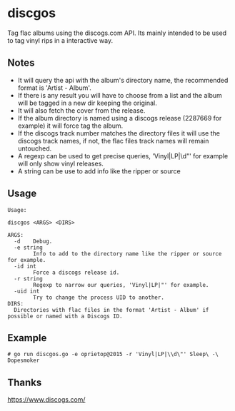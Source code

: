 # discgos
Tag flac albums using the discogs.com API. Its mainly intended to be used to tag vinyl rips in a interactive way.  

## Notes
* It will query the api with the album's directory name, the recommended format is 'Artist - Album'.  
* If there is any result you will have to choose from a list and the album will be tagged in a new dir keeping the original.  
* It will also fetch the cover from the release.  
* If the album directory is named using a discogs release (2287669 for example) it will force tag the album.  
* If the discogs track number matches the directory files it will use the discogs track names, if not, the flac files track names will remain untouched.  
* A regexp can be used to get precise queries, 'Vinyl|LP|\\d\"' for example will only show vinyl releases.  
* A string can be use to add info like the ripper or source  

## Usage
```
Usage:

discgos <ARGS> <DIRS>

ARGS:
  -d    Debug.
  -e string
        Info to add to the directory name like the ripper or source for example.
  -id int
        Force a discogs release id.
  -r string
        Regexp to narrow our queries, 'Vinyl|LP|"' for example.
  -uid int
        Try to change the process UID to another.
DIRS:
  Directories with flac files in the format 'Artist - Album' if possible or named with a Discogs ID.
```

## Example
```
# go run discgos.go -e oprietop@2015 -r 'Vinyl|LP|\\d\"' Sleep\ -\ Dopesmoker
```

## Thanks
https://www.discogs.com/
